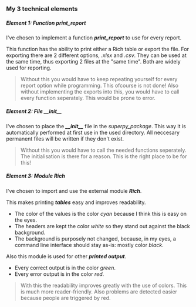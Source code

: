 ### My 3 technical elements

##### Element 1: Function **print_report**
I've chosen to implement a function ***print_report*** to use for every report.

This function has the ability to print either a Rich table or export the file.
For exporting there are 2 different options, *.xlsx* and *.csv*.
They can be used at the same time, thus exporting 2 files at the "same time".
Both are widely used for reporting.

>Without this you would have to keep repeating yourself for every report option while programming.
>This ofcourse is not done!
>Also without implementing the exports into this, you would have to call every function seperately.
>This would be prone to error.

##### Element 2: File **\_\_init__**
I've chosen to place the ***\_\_init__*** file in the *superpy\_package*.
This way it is automatically performed at first use in the used directory.
All neccesary permanent files will be written if they don't exist.

>Without this you would have to call the needed functions seperately.
>The initialisation is there for a reason. This is the right place to be for this!

##### Element 3: Module **Rich**
I've chosen to import and use the external module ***Rich***.

This makes printing ***tables*** easy and improves readability.
* The color of the values is the color *cyan* because I think this is easy on the eyes.
* The headers are kept the color *white* so they stand out against the black background.
* The background is purposely not changed, because, in my eyes, a command line interface should stay as-is: mostly color *black*.

Also this module is used for other ***printed output***.
* Every correct output is in the color *green*.
* Every error output is in the color *red*.

>With this the readability improves greatly with the use of colors. This is much more reader-friendly.
>Also problems are detected easier because people are triggered by red.
